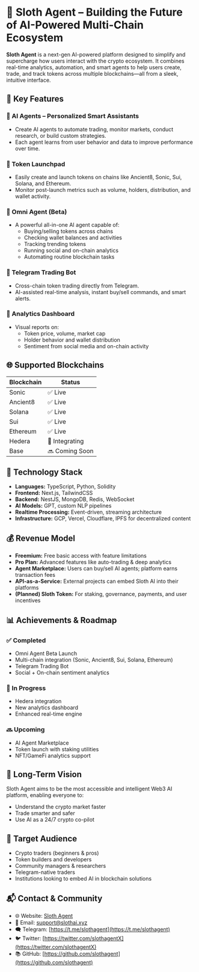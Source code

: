 # 🦥 Sloth Agent – Building the Future of AI-Powered Multi-Chain Ecosystem

**Sloth Agent** is a next-gen AI-powered platform designed to simplify and supercharge how users interact with the crypto ecosystem. It combines real-time analytics, automation, and smart agents to help users create, trade, and track tokens across multiple blockchains—all from a sleek, intuitive interface.

## 🚀 Key Features

### 🔹 AI Agents – Personalized Smart Assistants
- Create AI agents to automate trading, monitor markets, conduct research, or build custom strategies.
- Each agent learns from user behavior and data to improve performance over time.

### 🔹 Token Launchpad
- Easily create and launch tokens on chains like Ancient8, Sonic, Sui, Solana, and Ethereum.
- Monitor post-launch metrics such as volume, holders, distribution, and wallet activity.

### 🔹 Omni Agent (Beta)
- A powerful all-in-one AI agent capable of:
  - Buying/selling tokens across chains  
  - Checking wallet balances and activities  
  - Tracking trending tokens  
  - Running social and on-chain analytics  
  - Automating routine blockchain tasks

### 🔹 Telegram Trading Bot
- Cross-chain token trading directly from Telegram.  
- AI-assisted real-time analysis, instant buy/sell commands, and smart alerts.

### 🔹 Analytics Dashboard
- Visual reports on:
  - Token price, volume, market cap  
  - Holder behavior and wallet distribution  
  - Sentiment from social media and on-chain activity  


## 🌐 Supported Blockchains

| Blockchain     | Status         |
|----------------|----------------|
| Sonic          | ✅ Live         |
| Ancient8       | ✅ Live         |
| Solana         | ✅ Live         |
| Sui            | ✅ Live         |
| Ethereum       | ✅ Live         |
| Hedera         | 🔄 Integrating  |
| Base           | 🔜 Coming Soon  |

## 🧠 Technology Stack

- **Languages:** TypeScript, Python, Solidity  
- **Frontend:** Next.js, TailwindCSS  
- **Backend:** NestJS, MongoDB, Redis, WebSocket  
- **AI Models:** GPT, custom NLP pipelines  
- **Realtime Processing:** Event-driven, streaming architecture  
- **Infrastructure:** GCP, Vercel, Cloudflare, IPFS for decentralized content  

## 💰 Revenue Model

- **Freemium:** Free basic access with feature limitations  
- **Pro Plan:** Advanced features like auto-trading & deep analytics  
- **Agent Marketplace:** Users can buy/sell AI agents; platform earns transaction fees  
- **API-as-a-Service:** External projects can embed Sloth AI into their platforms  
- **(Planned) Sloth Token:** For staking, governance, payments, and user incentives

## 📊 Achievements & Roadmap

### ✅ Completed
- Omni Agent Beta Launch  
- Multi-chain integration (Sonic, Ancient8, Sui, Solana, Ethereum)  
- Telegram Trading Bot  
- Social + On-chain sentiment analytics  

### 🔄 In Progress
- Hedera integration  
- New analytics dashboard  
- Enhanced real-time engine  

### 🔜 Upcoming
- AI Agent Marketplace  
- Token launch with staking utilities  
- NFT/GameFi analytics support  

## 🎯 Long-Term Vision

Sloth Agent aims to be the most accessible and intelligent Web3 AI platform, enabling everyone to:
- Understand the crypto market faster  
- Trade smarter and safer  
- Use AI as a 24/7 crypto co-pilot

## 👥 Target Audience

- Crypto traders (beginners & pros)  
- Token builders and developers  
- Community managers & researchers  
- Telegram-native traders  
- Institutions looking to embed AI in blockchain solutions

## 📬 Contact & Community

- 🌐 Website: [Sloth Agent](https://www.slothai.xyz/)  
- 📩 Email: support@slothai.xyz 
- 🗨 Telegram: [https://t.me/slothagent](https://t.me/slothagent)  
- 🐦 Twitter: [https://twitter.com/slothagentX](https://twitter.com/slothagentX)  
- 📚 GitHub: [https://github.com/slothagent](https://github.com/slothagent)
